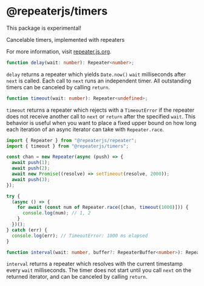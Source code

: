 # @repeaterjs/timers
This package is experimental!

Cancelable timers, implemented with repeaters

For more information, visit [repeater.js.org](https://repeater.js.org).

```ts
function delay(wait: number): Repeater<number>;
```

`delay` returns a repeater which yields `Date.now()` `wait` milliseconds after `next` is called. Each call to `next` runs an independent timer. All outstanding timers can be canceled by calling `return`.

```ts
function timeout(wait: number): Repeater<undefined>;
```

`timeout` returns a repeater which rejects with a `TimeoutError` if the repeater does not receive another call to `next` or `return` after the specified `wait`. This behavior is useful when you want to place a fixed upper bound on how long each iteration of an async iterator can take with `Repeater.race`.

```js
import { Repeater } from "@repeaterjs/repeater";
import { timeout } from "@repeaterjs/timers";

const chan = new Repeater(async (push) => {
  await push(1);
  await push(2);
  await new Promise((resolve) => setTimeout(resolve, 2000));
  await push(3);
});

try {
  (async () => {
    for await (const num of Repeater.race([chan, timeout(1000)])) {
      console.log(num); // 1, 2
    }
  })();
} catch (err) {
  console.log(err); // TimeoutError: 1000 ms elapsed
}
```

```ts
function interval(wait: number, buffer?: RepeaterBuffer<number>): Repeater<number>;
```

`interval` returns a repeater which resolves with the current timestamp every `wait` milliseconds. The timer does not start until you call `next` on the returned iterator, and can be canceled by calling `return`.
